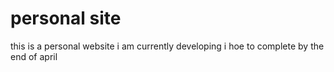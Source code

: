 # personal site

this is a personal website i am currently developing
i hoe to complete by the end of april
